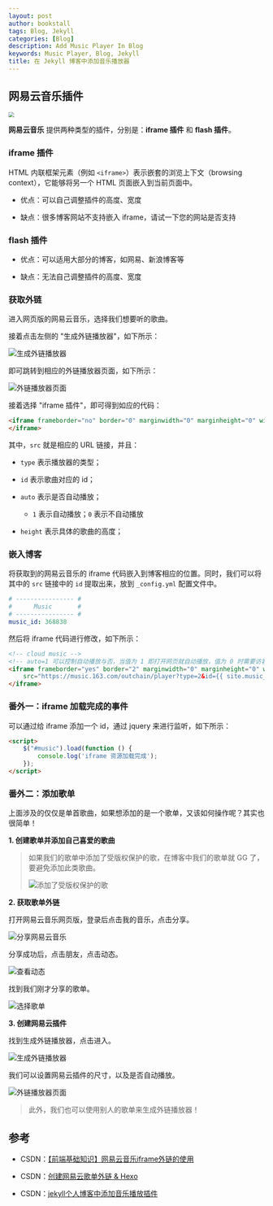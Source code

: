```yaml
---
layout: post
author: bookstall
tags: Blog, Jekyll
categories: [Blog]
description: Add Music Player In Blog
keywords: Music Player, Blog, Jekyll
title: 在 Jekyll 博客中添加音乐播放器
---
```


## 网易云音乐插件

<a href="https://picx.zhimg.com/v2-062340e8585bac2a6bf89156e12f0345_1440w.jpg" data-caption="网易云音乐">
<img src="https://picx.zhimg.com/v2-062340e8585bac2a6bf89156e12f0345_1440w.jpg" style="zoom:67%;">
</a>

**网易云音乐** 提供两种类型的插件，分别是：**iframe 插件** 和 **flash 插件**。

### iframe 插件

HTML 内联框架元素（例如 `<iframe>`）表示嵌套的浏览上下文（browsing context），它能够将另一个 HTML 页面嵌入到当前页面中。

- 优点：可以自己调整插件的高度、宽度

- 缺点：很多博客网站不支持嵌入 iframe，请试一下您的网站是否支持

### flash 插件

- 优点：可以适用大部分的博客，如网易、新浪博客等

- 缺点：无法自己调整插件的高度、宽度

### 获取外链

进入网页版的网易云音乐，选择我们想要听的歌曲。

接着点击左侧的 "生成外链播放器"，如下所示：

![生成外链播放器](https://img-blog.csdnimg.cn/5a9bf8efe62a4ff1a7397d7bcf851278.png)

即可跳转到相应的外链播放器页面，如下所示：

![外链播放器页面](https://img-blog.csdnimg.cn/4cc5dd4154e94ec99069151a9b048de0.png)

接着选择 "iframe 插件"，即可得到如应的代码：

```html
<iframe frameborder="no" border="0" marginwidth="0" marginheight="0" width=330 height=86 src="//music.163.com/outchain/player?type=2&id=1366216050&auto=1&height=66">
</iframe>
```

其中，`src` 就是相应的 URL 链接，并且：

- `type` 表示播放器的类型；

- `id` 表示歌曲对应的 id；

- `auto` 表示是否自动播放；

  - `1` 表示自动播放；`0` 表示不自动播放

- `height` 表示具体的歌曲的高度；


### 嵌入博客

将获取到的网易云音乐的 iframe 代码嵌入到博客相应的位置。同时，我们可以将其中的 `src` 链接中的 `id` 提取出来，放到 `_config.yml` 配置文件中。

```yml
# ---------------- #
#      Music       #
# ---------------- #
music_id: 368838
```

然后将 iframe 代码进行修改，如下所示：

```html
<!-- cloud music -->
<!-- auto=1 可以控制自动播放与否，当值为 1 即打开网页就自动播放，值为 0 时需要访客手动点击播放 -->
<iframe frameborder="yes" border="2" marginwidth="0" marginheight="0" width=330 height=86
    src="https://music.163.com/outchain/player?type=2&id={{ site.music_id }}&auto=0&height=66" id="music">
</iframe>
```

### 番外一：iframe 加载完成的事件

可以通过给 iframe 添加一个 id，通过 jquery 来进行监听，如下所示：

```html
<script>
    $("#music").load(function () {
        console.log('iframe 资源加载完成');
    });
</script>
```

### 番外二：添加歌单

上面涉及的仅仅是单首歌曲，如果想添加的是一个歌单，又该如何操作呢？其实也很简单！

**1. 创建歌单并添加自己喜爱的歌曲**

> 如果我们的歌单中添加了受版权保护的歌，在博客中我们的歌单就 GG 了，要避免添加此类歌曲。
> 
> ![添加了受版权保护的歌](https://img-blog.csdnimg.cn/20200409024747754.png?x-oss-process=image/watermark,type_ZmFuZ3poZW5naGVpdGk,shadow_10,text_aHR0cHM6Ly9ibG9nLmNzZG4ubmV0L3FxXzM5NzIwNTk0,size_16,color_FFFFFF,t_70#pic_center)

**2. 获取歌单外链**

打开网易云音乐网页版，登录后点击我的音乐，点击分享。

![分享网易云音乐](https://img-blog.csdnimg.cn/20200409024829980.png?x-oss-process=image/watermark,type_ZmFuZ3poZW5naGVpdGk,shadow_10,text_aHR0cHM6Ly9ibG9nLmNzZG4ubmV0L3FxXzM5NzIwNTk0,size_16,color_FFFFFF,t_70#pic_center)

分享成功后，点击朋友，点击动态。

![查看动态](https://img-blog.csdnimg.cn/20200409024949613.png?x-oss-process=image/watermark,type_ZmFuZ3poZW5naGVpdGk,shadow_10,text_aHR0cHM6Ly9ibG9nLmNzZG4ubmV0L3FxXzM5NzIwNTk0,size_16,color_FFFFFF,t_70#pic_center)

找到我们刚才分享的歌单。

![选择歌单](https://img-blog.csdnimg.cn/20200409025032376.png?x-oss-process=image/watermark,type_ZmFuZ3poZW5naGVpdGk,shadow_10,text_aHR0cHM6Ly9ibG9nLmNzZG4ubmV0L3FxXzM5NzIwNTk0,size_16,color_FFFFFF,t_70#pic_center)

**3. 创建网易云插件**

找到生成外链播放器，点击进入。

![生成外链播放器](https://img-blog.csdnimg.cn/20200409025115529.png?x-oss-process=image/watermark,type_ZmFuZ3poZW5naGVpdGk,shadow_10,text_aHR0cHM6Ly9ibG9nLmNzZG4ubmV0L3FxXzM5NzIwNTk0,size_16,color_FFFFFF,t_70#pic_center)

我们可以设置网易云插件的尺寸，以及是否自动播放。

![外链播放器页面](https://img-blog.csdnimg.cn/20200409025158537.png?x-oss-process=image/watermark,type_ZmFuZ3poZW5naGVpdGk,shadow_10,text_aHR0cHM6Ly9ibG9nLmNzZG4ubmV0L3FxXzM5NzIwNTk0,size_16,color_FFFFFF,t_70#pic_center)

> 此外，我们也可以使用别人的歌单来生成外链播放器！

## 参考

- CSDN：[【前端基础知识】网易云音乐iframe外链的使用](https://blog.csdn.net/weixin_46318413/article/details/127925205)

- CSDN：[创建网易云歌单外链 & Hexo](https://blog.csdn.net/qq_39720594/article/details/105423726)

- CSDN：[jekyll个人博客中添加音乐播放插件](https://blog.csdn.net/z564359805/article/details/100709964)
